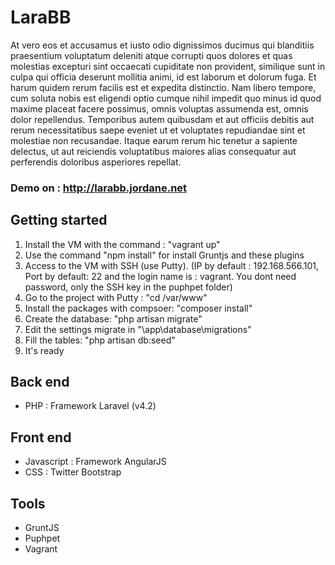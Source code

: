 LaraBB 
=========

At vero eos et accusamus et iusto odio dignissimos ducimus qui blanditiis praesentium voluptatum deleniti atque corrupti quos dolores et quas molestias excepturi sint occaecati cupiditate non provident, similique sunt in culpa qui officia deserunt mollitia animi, id est laborum et dolorum fuga. Et harum quidem rerum facilis est et expedita distinctio. Nam libero tempore, cum soluta nobis est eligendi optio cumque nihil impedit quo minus id quod maxime placeat facere possimus, omnis voluptas assumenda est, omnis dolor repellendus. Temporibus autem quibusdam et aut officiis debitis aut rerum necessitatibus saepe eveniet ut et voluptates repudiandae sint et molestiae non recusandae. Itaque earum rerum hic tenetur a sapiente delectus, ut aut reiciendis voluptatibus maiores alias consequatur aut perferendis doloribus asperiores repellat.

### Demo on : http://larabb.jordane.net

## Getting started

 1. Install the VM with the command : "vagrant up"
 2. Use the command "npm install" for install Gruntjs and these plugins
 3. Access to the VM with SSH (use Putty). (IP by default : 192.168.566.101, Port by default: 22 and the login name is : vagrant. You dont need password, only the SSH key in the puphpet folder)
 4. Go to the project with Putty : "cd /var/www"
 5. Install the packages with compsoer: "composer install"
 6. Create the database: "php artisan migrate"
 7. Edit the settings migrate in "\app\database\migrations"
 8. Fill the tables: "php artisan db:seed"
 9. It's ready


## Back end

* PHP : Framework Laravel (v4.2)


## Front end

* Javascript : Framework AngularJS
* CSS : Twitter Bootstrap


## Tools

* GruntJS
* Puphpet
* Vagrant

